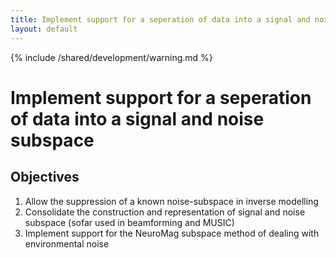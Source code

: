 ```yaml
---
title: Implement support for a seperation of data into a signal and noise subspace
layout: default
---
```


{% include /shared/development/warning.md %}

# Implement support for a seperation of data into a signal and noise subspace

## Objectives

 1.  Allow the suppression of a known noise-subspace in inverse modelling
 2.  Consolidate the construction and representation of signal and noise subspace (sofar used in beamforming and MUSIC)
 3.  Implement support for the NeuroMag subspace method of dealing with environmental noise 

